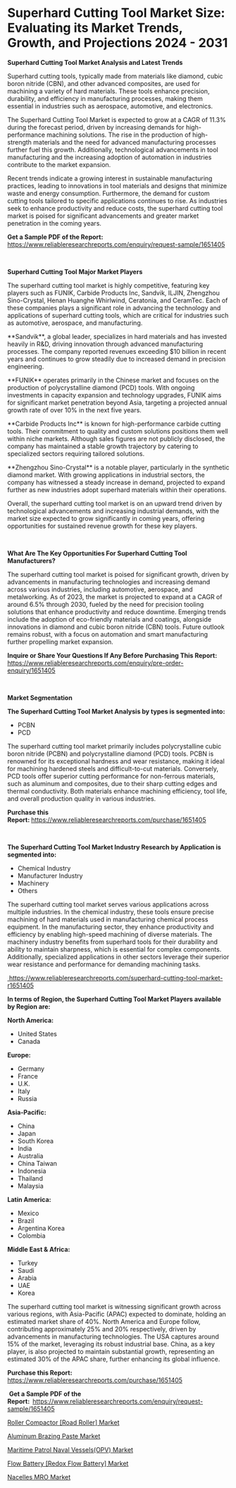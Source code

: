 <p><h1>Superhard Cutting Tool Market Size: Evaluating its Market Trends, Growth, and Projections 2024 - 2031</h1></p><p><strong>Superhard Cutting Tool Market Analysis and Latest Trends</strong></p>
<p><p>Superhard cutting tools, typically made from materials like diamond, cubic boron nitride (CBN), and other advanced composites, are used for machining a variety of hard materials. These tools enhance precision, durability, and efficiency in manufacturing processes, making them essential in industries such as aerospace, automotive, and electronics. </p><p>The Superhard Cutting Tool Market is expected to grow at a CAGR of 11.3% during the forecast period, driven by increasing demands for high-performance machining solutions. The rise in the production of high-strength materials and the need for advanced manufacturing processes further fuel this growth. Additionally, technological advancements in tool manufacturing and the increasing adoption of automation in industries contribute to the market expansion.</p><p>Recent trends indicate a growing interest in sustainable manufacturing practices, leading to innovations in tool materials and designs that minimize waste and energy consumption. Furthermore, the demand for custom cutting tools tailored to specific applications continues to rise. As industries seek to enhance productivity and reduce costs, the superhard cutting tool market is poised for significant advancements and greater market penetration in the coming years.</p></p>
<p><strong>Get a Sample PDF of the Report:&nbsp;</strong> <a href="https://www.reliableresearchreports.com/enquiry/request-sample/1651405?utm_campaign=123&utm_medium=2&utm_source=Github&utm_content=ia&utm_term=03102024&utm_id=superhard-cutting-tool">https://www.reliableresearchreports.com/enquiry/request-sample/1651405</a></p>
<p>&nbsp;</p>
<p><strong>Superhard Cutting Tool Major Market Players</strong></p>
<p><p>The superhard cutting tool market is highly competitive, featuring key players such as FUNIK, Carbide Products Inc, Sandvik, ILJIN, Zhengzhou Sino-Crystal, Henan Huanghe Whirlwind, Ceratonia, and CeramTec. Each of these companies plays a significant role in advancing the technology and applications of superhard cutting tools, which are critical for industries such as automotive, aerospace, and manufacturing.</p><p>**Sandvik**, a global leader, specializes in hard materials and has invested heavily in R&D, driving innovation through advanced manufacturing processes. The company reported revenues exceeding $10 billion in recent years and continues to grow steadily due to increased demand in precision engineering.</p><p>**FUNIK** operates primarily in the Chinese market and focuses on the production of polycrystalline diamond (PCD) tools. With ongoing investments in capacity expansion and technology upgrades, FUNIK aims for significant market penetration beyond Asia, targeting a projected annual growth rate of over 10% in the next five years.</p><p>**Carbide Products Inc** is known for high-performance carbide cutting tools. Their commitment to quality and custom solutions positions them well within niche markets. Although sales figures are not publicly disclosed, the company has maintained a stable growth trajectory by catering to specialized sectors requiring tailored solutions.</p><p>**Zhengzhou Sino-Crystal** is a notable player, particularly in the synthetic diamond market. With growing applications in industrial sectors, the company has witnessed a steady increase in demand, projected to expand further as new industries adopt superhard materials within their operations.</p><p>Overall, the superhard cutting tool market is on an upward trend driven by technological advancements and increasing industrial demands, with the market size expected to grow significantly in coming years, offering opportunities for sustained revenue growth for these key players.</p></p>
<p>&nbsp;</p>
<p><strong>What Are The Key Opportunities For Superhard Cutting Tool Manufacturers?</strong></p>
<p><p>The superhard cutting tool market is poised for significant growth, driven by advancements in manufacturing technologies and increasing demand across various industries, including automotive, aerospace, and metalworking. As of 2023, the market is projected to expand at a CAGR of around 6.5% through 2030, fueled by the need for precision tooling solutions that enhance productivity and reduce downtime. Emerging trends include the adoption of eco-friendly materials and coatings, alongside innovations in diamond and cubic boron nitride (CBN) tools. Future outlook remains robust, with a focus on automation and smart manufacturing further propelling market expansion.</p></p>
<p><strong>Inquire or Share Your Questions If Any Before Purchasing This Report:</strong> <a href="https://www.reliableresearchreports.com/enquiry/pre-order-enquiry/1651405?utm_campaign=123&utm_medium=2&utm_source=Github&utm_content=ia&utm_term=03102024&utm_id=superhard-cutting-tool">https://www.reliableresearchreports.com/enquiry/pre-order-enquiry/1651405</a></p>
<p>&nbsp;</p>
<p><strong>Market Segmentation</strong></p>
<p><strong>The Superhard Cutting Tool Market Analysis by types is segmented into:</strong></p>
<p><ul><li>PCBN</li><li>PCD</li></ul></p>
<p><p>The superhard cutting tool market primarily includes polycrystalline cubic boron nitride (PCBN) and polycrystalline diamond (PCD) tools. PCBN is renowned for its exceptional hardness and wear resistance, making it ideal for machining hardened steels and difficult-to-cut materials. Conversely, PCD tools offer superior cutting performance for non-ferrous materials, such as aluminum and composites, due to their sharp cutting edges and thermal conductivity. Both materials enhance machining efficiency, tool life, and overall production quality in various industries.</p></p>
<p><strong>Purchase this Report:&nbsp;</strong><a href="https://www.reliableresearchreports.com/purchase/1651405?utm_campaign=123&utm_medium=2&utm_source=Github&utm_content=ia&utm_term=03102024&utm_id=superhard-cutting-tool">https://www.reliableresearchreports.com/purchase/1651405</a></p>
<p>&nbsp;</p>
<p><strong>The Superhard Cutting Tool Market Industry Research by Application is segmented into:</strong></p>
<p><ul><li>Chemical Industry</li><li>Manufacturer Industry</li><li>Machinery</li><li>Others</li></ul></p>
<p><p>The superhard cutting tool market serves various applications across multiple industries. In the chemical industry, these tools ensure precise machining of hard materials used in manufacturing chemical process equipment. In the manufacturing sector, they enhance productivity and efficiency by enabling high-speed machining of diverse materials. The machinery industry benefits from superhard tools for their durability and ability to maintain sharpness, which is essential for complex components. Additionally, specialized applications in other sectors leverage their superior wear resistance and performance for demanding machining tasks.</p></p>
<p><a href="https://www.reliableresearchreports.com/superhard-cutting-tool-market-r1651405?utm_campaign=123&utm_medium=2&utm_source=Github&utm_content=ia&utm_term=03102024&utm_id=superhard-cutting-tool">&nbsp;https://www.reliableresearchreports.com/superhard-cutting-tool-market-r1651405</a></p>
<p><strong>In terms of Region, the Superhard Cutting Tool Market Players available by Region are:</strong></p>
<p>
    <p> <strong> North America: </strong>
        <ul>
            <li>United States</li>
            <li>Canada</li>
        </ul>
        </p> 
    <p> <strong> Europe: </strong>
        <ul>
            <li>Germany</li>
            <li>France</li>
            <li>U.K.</li>
            <li>Italy</li>
            <li>Russia</li>
        </ul>
        </p> 
    <p> <strong> Asia-Pacific: </strong>
        <ul>
            <li>China</li>
            <li>Japan</li>
            <li>South Korea</li>
            <li>India</li>
            <li>Australia</li>
            <li>China Taiwan</li>
            <li>Indonesia</li>
            <li>Thailand</li>
            <li>Malaysia</li>
        </ul>
        </p> 
    <p> <strong> Latin America: </strong>
        <ul>
            <li>Mexico</li>
            <li>Brazil</li>
            <li>Argentina Korea</li>
            <li>Colombia</li>
        </ul>
        </p> 
    <p> <strong> Middle East & Africa: </strong>
        <ul>
            <li>Turkey</li>
            <li>Saudi</li>
            <li>Arabia</li>
            <li>UAE</li>
            <li>Korea</li>
        </ul>
    </p>
    </p>
<p><p>The superhard cutting tool market is witnessing significant growth across various regions, with Asia-Pacific (APAC) expected to dominate, holding an estimated market share of 40%. North America and Europe follow, contributing approximately 25% and 20% respectively, driven by advancements in manufacturing technologies. The USA captures around 15% of the market, leveraging its robust industrial base. China, as a key player, is also projected to maintain substantial growth, representing an estimated 30% of the APAC share, further enhancing its global influence.</p></p>
<p><strong>Purchase this Report: </strong><a href="https://www.reliableresearchreports.com/purchase/1651405?utm_campaign=123&utm_medium=2&utm_source=Github&utm_content=ia&utm_term=03102024&utm_id=superhard-cutting-tool">https://www.reliableresearchreports.com/purchase/1651405</a></p>
<p>&nbsp;<strong>Get a Sample PDF of the Report:&nbsp;&nbsp;</strong><a href="https://www.reliableresearchreports.com/enquiry/request-sample/1651405?utm_campaign=123&utm_medium=2&utm_source=Github&utm_content=ia&utm_term=03102024&utm_id=superhard-cutting-tool">https://www.reliableresearchreports.com/enquiry/request-sample/1651405</a></p>
<p><strong></strong></p>
<p><p><a href="https://issuu.com/reportprime-2/docs/roller-compactor-road-roller-market_8fe73194a711a8?utm_campaign=123&utm_medium=2&utm_source=Github&utm_content=ia&utm_term=03102024&utm_id=superhard-cutting-tool">Roller Compactor [Road Roller] Market</a></p><p><a href="https://www.linkedin.com/pulse/aluminum-brazing-paste-market-growth-outlook-from-2024-2031-qhuhf?trackingId=pYE5mH74Tke0Z6w0QD2kRA%3D%3D&utm_campaign=123&utm_medium=2&utm_source=Github&utm_content=ia&utm_term=03102024&utm_id=superhard-cutting-tool">Aluminum Brazing Paste Market</a></p><p><a href="https://medium.com/@lourdestd6bs/trends-in-the-global-maritime-patrol-naval-vessels-opv-market-forecast-and-analysis-2024-2031-3ffaba839314?postPublishedType=repub&utm_campaign=123&utm_medium=2&utm_source=Github&utm_content=ia&utm_term=03102024&utm_id=superhard-cutting-tool">Maritime Patrol Naval Vessels(OPV) Market</a></p><p><a href="https://issuu.com/reportprime-2/docs/flow-battery-redox-flow-battery-mar_183f4bcf4e9329?utm_campaign=123&utm_medium=2&utm_source=Github&utm_content=ia&utm_term=03102024&utm_id=superhard-cutting-tool">Flow Battery [Redox Flow Battery] Market</a></p><p><a href="https://github.com/NasrinKhan99/Market-Research-Report-List-1/blob/main/nacelles-mro-market.md?utm_campaign=123&utm_medium=2&utm_source=Github&utm_content=ia&utm_term=03102024&utm_id=superhard-cutting-tool">Nacelles MRO Market</a></p></p>